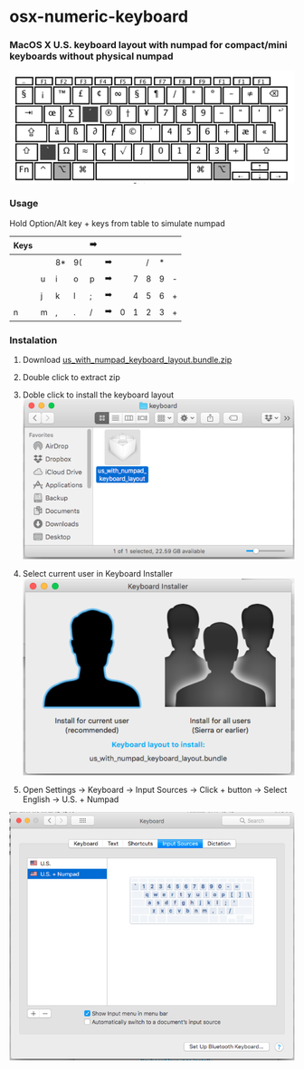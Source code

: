 # osx-numeric-keyboard 
### MacOS X U.S. keyboard layout with numpad for compact/mini keyboards without physical numpad

[![](https://github.com/bgizdov/osx-numeric-keyboard/blob/main/preview.png?raw=true)](https://github.com/bgizdov/osx-numeric-keyboard/blob/main/preview.png?raw=true)

### Usage

Hold Option/Alt  key + keys from table to simulate numpad

| Keys |  |  |     |  ➡️  |   |   |  |   |  |  |
| ------------ | ------------ | ------------ | ------------ | ------------ | ------------ | ------------ | ------------ | ------------ | ------------ | ------------ |
|  | |  8* |9(  |     |  ➡️  |   | |/  | *  |   |
|  |  u | i  | o  | p  |  ➡️  | |7  | 8  | 9  | -  |
|  | j | k | l  |  ; | ➡️    | |4  | 5  | 6  | +  |
|  n | m  |,   |.|/   | ➡️  | 0  | 1  |  2 | 3  | + |

### Instalation
1. Download [us_with_numpad_keyboard_layout.bundle.zip](https://github.com/bgizdov/osx-numeric-keyboard/raw/main/us_with_numpad_keyboard_layout.bundle.zip "us_with_numpad_keyboard_layout.bundle.zip")

2. Double click to extract zip

3. Doble click to install the keyboard layout
[![](https://github.com/bgizdov/osx-numeric-keyboard/blob/main/install1.png?raw=true)](https://github.com/bgizdov/osx-numeric-keyboard/blob/main/install1.png?raw=true)

4. Select current user in Keyboard Installer
[![](https://github.com/bgizdov/osx-numeric-keyboard/blob/main/install2.png?raw=true)](https://github.com/bgizdov/osx-numeric-keyboard/blob/main/install2.png?raw=true)

5. Open Settings -> Keyboard -> Input Sources -> Click + button -> Select English -> U.S. + Numpad

[![](https://github.com/bgizdov/osx-numeric-keyboard/blob/main/install3.png?raw=true)](https://github.com/bgizdov/osx-numeric-keyboard/blob/main/install3.png?raw=true)

